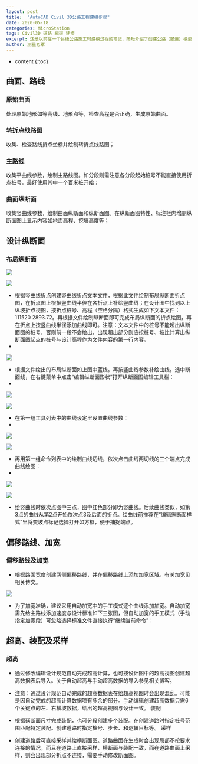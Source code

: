 ```yaml
---
layout: post
title:  "AutoCAD Civil 3D公路工程建模步骤"
date: 2020-05-18
categories: MicroStation
tags: Civil3D 道路 廊道 建模
excerpt: 这是以前在一个县级公路施工时建模过程的笔记，简短介绍了创建公路（廊道）模型的步骤。
author: 测量老覃
---
```

* content
{:toc}

## 曲面、路线

### 原始曲面

处理原始地形如等高线、地形点等，检查高程是否正确，生成原始曲面。

### 转折点线路图

收集、检查路线折点坐标并绘制转折点线路图；

### 主路线

收集平曲线参数，绘制主路线图。如分段则需注意各分段起始桩号不能直接使用折点桩号，最好使用其中一个百米桩开始；

### 曲面纵断面

收集竖曲线参数，绘制曲面纵断面和纵断面图。在纵断面图特性、标注栏内增删纵断面图上显示内容如地面高程、挖填高度等；

## 设计纵断面

### 布局纵断面

![](/img/2020/2022-09-06-13-48-14.png)

![](/img/2020/2022-09-06-13-48-25.png)

- 根据竖曲线折点创建竖曲线折点文本文件，根据此文件绘制布局纵断面折点图，在折点图上根据竖曲线半径在各折点上补绘竖曲线；在设计图中找到以上纵坡折点视图，按折点桩号、高程（空格分隔）格式生成如下文本文件：111520 2893.72。再根据文件绘制纵断面即可完成布局纵断面的折点绘图，再在折点上按竖曲线半径添加曲线即可。注意：文本文件中的桩号不能超出纵断面图的桩号，否则前一段不会绘出。出现超出部分则应按桩号、坡比计算出纵断面图起点的桩号与设计高程作为文件内容的第一行内容。
- 
![](/img/2020/2022-09-06-13-48-42.png)

- 根据文件绘出的布局纵断面如上图中蓝线。再按竖曲线参数补绘曲线。选中断面线，在右键菜单中点击“编辑纵断面形状”打开纵断面图编辑工具栏：
- 
![](/img/2020/2022-09-06-13-48-51.png)

![](/img/2020/2022-09-06-13-48-59.png)

- 在第一组工具列表中的曲线设定里设置曲线参数：
- 
![](/img/2020/2022-09-06-13-49-09.png)

![](/img/2020/2022-09-06-13-49-20.png)

- 再用第一组命令列表中的绘制曲线切线，依次点击曲线两切线的三个端点完成曲线绘图：
- 
![](/img/2020/2022-09-06-13-49-36.png)

![](/img/2020/2022-09-06-13-49-48.png)

- 绘竖曲线时依次点图中三点，图中红色部分即为竖曲线。后续曲线类似，如第3点的曲线从第2点开始依次点3及后面的折点。绘曲线前推荐在“编辑纵断面样式”里将变坡点标记选择打开如方框，便于捕捉端点。

## 偏移路线、加宽

### 偏移路线及加宽

- 根据路面宽度创建两侧偏移路线，并在偏移路线上添加加宽区域。有关加宽见相关博文。

![](/img/2020/2022-09-06-13-49-57.png)

- 为了加宽准确，建议采用自动加宽中的手工模式逐个曲线添加加宽。自动加宽需先给主路线添加速度与设计标准如下三张图，但自动加宽的手工模式（手动指定加宽段）可忽略选择标准文件直接执行“继续当前命令”：

## 超高、装配及采样

### 超高

- 通过修改编辑设计规范自动完成超高计算，也可按设计图中的超高视图创建超高数据表后导入。关于自动超高与手动超高数据的导入参见相关博客。

- 注意：通过设计规范自动完成的超高数据表在绘超高视图时会出现混乱。可能是因自动完成的超高计算数据项有多余的部分。手动编辑创建超高数据只需6个关键点的左、右横坡数据，绘出的超高视图与设计一致。
装配

- 根据磺断面尺寸完成装配，也可分段创建多个装配。在创建道路时指定桩号范围匹配特定装配。创建道路时指定桩号、步长、和逻辑目标等。
采样

- 创建道路后可直接采样并绘横断面图。道路曲面在生成时会出现局部不按要求连接的情况，而且在道路上直接采样，横断面与装配一致，而在道路曲面上采样，则会出现部分折点不连接，需要手动修改断面图。